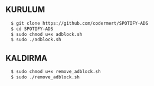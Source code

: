 ## KURULUM

```bash
  $ git clone https://github.com/codermert/SPOTIFY-ADS
  $ cd SPOTIFY-ADS
  $ sudo chmod u+x adblock.sh
  $ sudo ./adblock.sh
```

## KALDIRMA

```bash
  $ sudo chmod u+x remove_adblock.sh
  $ sudo ./remove_adblock.sh
```

